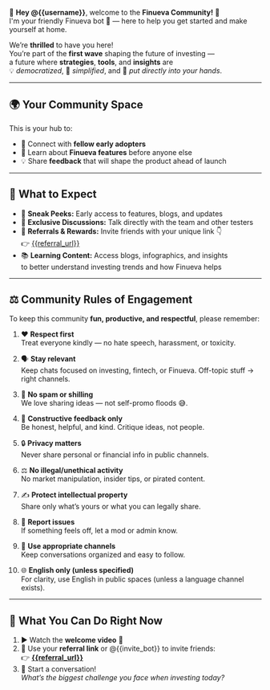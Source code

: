 👋 **Hey @{{username}}**, welcome to the **Finueva Community!** 🎉  
I'm your friendly Finueva bot 🤖 — here to help you get started and make yourself at home.  

We’re **thrilled** to have you here!  
You’re part of the **first wave** shaping the future of investing —  
a future where **strategies**, **tools**, and **insights** are  
💡 *democratized*, 🔧 *simplified*, and 🤝 *put directly into your hands*.  

---

## 🌍 Your Community Space
This is your hub to:

- 💬 Connect with **fellow early adopters**
- 🧠 Learn about **Finueva features** before anyone else
- 💡 Share **feedback** that will shape the product ahead of launch

---

## 🔮 What to Expect
- 🚀 **Sneak Peeks:** Early access to features, blogs, and updates  
- 💬 **Exclusive Discussions:** Talk directly with the team and other testers  
- 🎁 **Referrals & Rewards:** Invite friends with your unique link 👇  
  👉 [{{referral_url}}]({{referral_url}}) 
- 📚 **Learning Content:** Access blogs, infographics, and insights  
  to better understand investing trends and how Finueva helps  


---

## ⚖️ Community Rules of Engagement

To keep this community **fun, productive, and respectful**, please remember:

1. ❤️ **Respect first**  
Treat everyone kindly — no hate speech, harassment, or toxicity.

2. 🗣️ **Stay relevant**  
Keep chats focused on investing, fintech, or Finueva. Off-topic stuff → right channels.

3. 🚫 **No spam or shilling**  
We love sharing ideas — not self-promo floods 😅.

4. 💬 **Constructive feedback only**  
Be honest, helpful, and kind. Critique ideas, not people.

5. 🔒 **Privacy matters**  
Never share personal or financial info in public channels.

6. ⚖️ **No illegal/unethical activity**  
No market manipulation, insider tips, or pirated content.

7. ✍️ **Protect intellectual property**  
Share only what’s yours or what you can legally share.

8. 🧭 **Report issues**  
If something feels off, let a mod or admin know.

9. 📁 **Use appropriate channels**  
Keep conversations organized and easy to follow.

10. 🌐 **English only (unless specified)**  
For clarity, use English in public spaces (unless a language channel exists).

---

## 🚀 What You Can Do Right Now

1. ▶️ Watch the **welcome video** 🎥  
2. 💌 Use your **referral link** or @{{invite_bot}} to invite friends:  
👉 **[{{referral_url}}]({{referral_url}})**
3. 💬 Start a conversation!  
_What’s the biggest challenge you face when investing today?_  